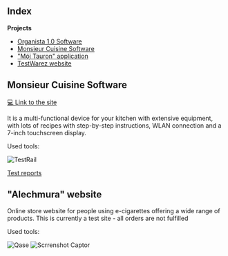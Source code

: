 ## Index

**Projects**
- [Organista 1.0 Software](https://github.com/aksi1984/Manual-tests/tree/master/Projects/Organista%201.0)
- [Monsieur Cuisine Software](https://github.com/aksi1984/Manual-tests/tree/master/Projects/Monsieur%20Cuisine)
- ["Mój Tauron" application](https://github.com/aksi1984/Manual-tests/tree/master/Projects/Tauron%20application)
- [TestWarez website](https://github.com/aksi1984/Manual-tests/tree/master/Projects/TestWarez%20website)


## Monsieur Cuisine Software

[💻 Link to the site](https://www.monsieur-cuisine.com/pl)

It is a multi-functional device for your kitchen with extensive equipment, with lots of recipes with step-by-step instructions, WLAN connection and a 7-inch touchscreen display.

Used tools:

![TestRail](https://img.shields.io/badge/TestRail-%230A1A2F?style=flat&logo=TestRail)

[Test reports](https://drive.google.com/drive/folders/1_jTrSFk44w5x8FqTzh025DHh0G_89q-X)






## "Alechmura" website

Online store website for people using e-cigarettes offering a wide range of products. This is currently a test site - all orders are not fulfilled

Used tools:

![Qase](https://img.shields.io/badge/Qase-%230A1A2F?style=flat&logo=Qase&logoColor=%236875CD) ![Scrrenshot Captor](https://img.shields.io/badge/Screenshot%20Captor-%230A1A2F?style=flat&logo=IJ&logoColor=%230a76ef)



